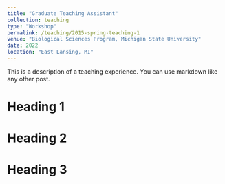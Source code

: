 ```yaml
---
title: "Graduate Teaching Assistant"
collection: teaching
type: "Workshop"
permalink: /teaching/2015-spring-teaching-1
venue: "Biological Sciences Program, Michigan State University"
date: 2022
location: "East Lansing, MI"
---
```


This is a description of a teaching experience. You can use markdown like any other post.

Heading 1
======

Heading 2
======

Heading 3
======
